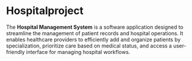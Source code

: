 # Hospitalproject
The **Hospital Management System** is a software application designed to streamline the management of patient records and hospital operations. It enables healthcare providers to efficiently add and organize patients by specialization, prioritize care based on medical status, and access a user-friendly interface for managing hospital workflows.
